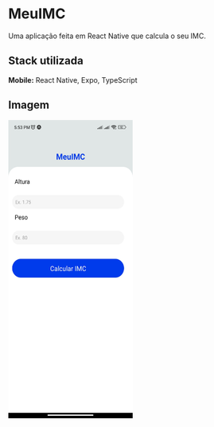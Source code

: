 # MeuIMC

Uma aplicação feita em React Native que calcula o seu IMC.

## Stack utilizada

**Mobile:** React Native, Expo, TypeScript

## Imagem

<img src="./assets/readme/meuimc.jpg" width="250" height="600" />

